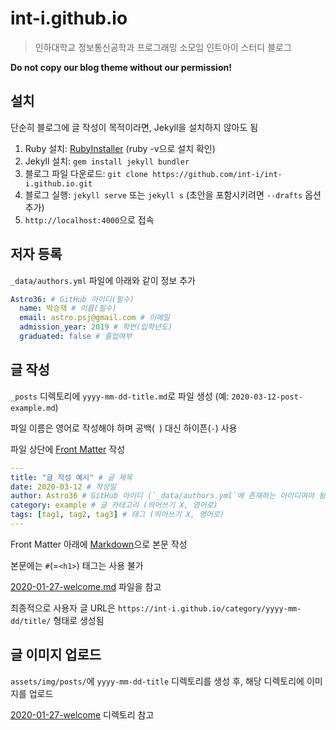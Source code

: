 # int-i.github.io

> 인하대학교 정보통신공학과 프로그래밍 소모임 인트아이 스터디 블로그

**Do not copy our blog theme without our permission!**

## 설치

단순히 블로그에 글 작성이 목적이라면, Jekyll을 설치하지 않아도 됨

1. Ruby 설치: [RubyInstaller](https://rubyinstaller.org/) (ruby -v으로 설치 확인)
2. Jekyll 설치: `gem install jekyll bundler`
3. 블로그 파일 다운로드: `git clone https://github.com/int-i/int-i.github.io.git`
4. 블로그 실행: `jekyll serve` 또는 `jekyll s` (초안을 포함시키려면 `--drafts` 옵션 추가)
5. `http://localhost:4000`으로 접속

## 저자 등록

`_data/authors.yml` 파일에 아래와 같이 정보 추가

```yml
Astro36: # GitHub 아이디(필수)
  name: 박승재 # 이름(필수)
  email: astro.psj@gmail.com # 이메일
  admission_year: 2019 # 학번(입학년도)
  graduated: false # 졸업여부
```

## 글 작성

`_posts` 디렉토리에 `yyyy-mm-dd-title.md`로 파일 생성 (예: `2020-03-12-post-example.md`)

파일 이름은 영어로 작성해야 하며 공백(` `) 대신 하이픈(`-`) 사용

파일 상단에 [Front Matter](https://jekyllrb.com/docs/front-matter/) 작성

```yml
---
title: "글 작성 예시" # 글 제목
date: 2020-03-12 # 작성일
author: Astro36 # GitHub 아이디 (`_data/authors.yml`에 존재하는 아이디여야 됨)
category: example # 글 카테고리 (띄어쓰기 X, 영어로)
tags: [tag1, tag2, tag3] # 태그 (띄어쓰기 X, 영어로)
---
```

Front Matter 아래에 [Markdown](https://guides.github.com/features/mastering-markdown/)으로 본문 작성

본문에는 `#`(=`<h1>`) 태그는 사용 불가

[2020-01-27-welcome.md](./_posts/2020-01-27-welcome.md) 파일을 참고

최종적으로 사용자 글 URL은 `https://int-i.github.io/category/yyyy-mm-dd/title/` 형태로 생성됨

## 글 이미지 업로드

`assets/img/posts/`에 `yyyy-mm-dd-title` 디렉토리를 생성 후, 해당 디렉토리에 이미지를 업로드

[2020-01-27-welcome](./assets/img/posts/2020-01-27-welcome/) 디렉토리 참고
